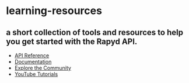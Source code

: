 # learning-resources
## a short collection of tools and resources to help you get started with the Rapyd API. 

* [API Reference](https://docs.rapyd.net/build-with-rapyd/reference/api-reference)
* [Documentation](https://docs.rapyd.net/build-with-rapyd/docs)
* [Explore the Community](https://community.rapyd.net)
* [YouTube Tutorials](https://www.youtube.com/channel/UCzqD46wVaSACHkUcB3eCjLg)
